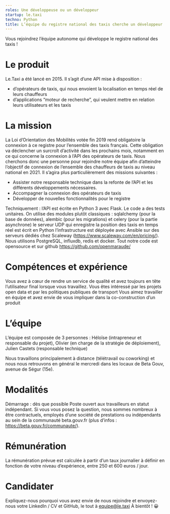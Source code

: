```yaml
---
roles: Une développeuse ou un développeur
startup: le.taxi
techno: Python
title: L’équipe du registre national des taxis cherche un développeur !
---
```



Vous rejoindrez l’équipe autonome qui développe le registre national des taxis !


# Le produit

Le.Taxi a été lancé en 2015. Il s’agit d’une API mise à disposition :
- d’opérateurs de taxis, qui nous envoient la localisation en temps réel de leurs chauffeurs
- d’applications “moteur de recherche”, qui veulent mettre en relation leurs utilisateurs et les taxis


# La mission

La Loi d’Orientation des Mobilités votée fin 2019 rend obligatoire la connexion à ce registre pour l’ensemble des taxis français. Cette obligation va déclencher un surcroît d’activité dans les prochains mois, notamment en ce qui concerne la connexion à l’API des opérateurs de taxis. 
Nous cherchons donc une personne pour rejoindre notre équipe afin d’atteindre l’objectif de connexion de l’ensemble des chauffeurs de taxis au niveau national en 2021. Il s’agira plus particulièrement des missions suivantes : 
- Assister notre responsable technique dans la refonte de l’API et les différents développements nécessaires. 
- Accompagner la connexion des opérateurs de taxis
- Développer de nouvelles fonctionnalités pour le registre 

Techniquement :
l’API est écrite en Python 3 avec Flask. Le code a des tests unitaires. On utilise des modules plutôt classiques : sqlalchemy (pour la base de données), alembic (pour les migrations) et celery (pour la partie asynchrone)
le serveur UDP qui enregistre la position des taxis en temps réel est écrit en Python
l’infrastructure est déployée avec Ansible sur des serveurs dédiés chez Scaleway (https://www.scaleway.com/en/pricing/). Nous utilisons PostgreSQL, influxdb, redis et docker.
Tout notre code est opensource et sur github https://github.com/openmaraude/


# Compétences et expérience

Vous avez à cœur de rendre un service de qualité et avez toujours en tête l’utilisateur final lorsque vous travaillez.
Vous êtes intéressé par les projets open data et par les politiques publiques de transport
Vous aimez travailler en équipe et avez envie de vous impliquer dans la co-construction d’un produit


#  L’équipe

L’équipe est composée de 3 personnes : Héloïse (intrapreneur et responsable du projet), Olivier (en charge de la stratégie de déploiement), Julien Castets (responsable technique)

Nous travaillons principalement à distance (télétravail ou coworking) et nous nous retrouvons en général le mercredi dans les locaux de Beta Gouv, avenue de Ségur (15e).

# Modalités

Démarrage : dès que possible 
Poste ouvert aux travailleurs en statut indépendant.
Si vous vous posez la question, nous sommes nombreux à être contractuels, employés d’une société de prestations ou indépendants au sein de la communauté beta.gouv.fr (plus d’infos : https://beta.gouv.fr/communaute/).

# Rémunération

La rémunération prévue est calculée à partir d’un taux journalier à définir en fonction de votre niveau d’expérience, entre 250 et 600 euros / jour.


# Candidater

Expliquez-nous pourquoi vous avez envie de nous rejoindre et envoyez-nous votre LinkedIn / CV et GitHub, le tout à equipe@le.taxi
À bientôt ! 😀
